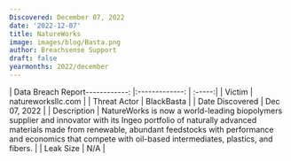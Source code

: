 ```yaml
---
Discovered: December 07, 2022
date: '2022-12-07'
title: NatureWorks
image: images/blog/Basta.png
author: Breachsense Support
draft: false
yearmonths: 2022/december
---
```


| Data Breach Report------------:     |:-------------:    | :-----:|
| Victim      | natureworksllc.com      | 
| Threat Actor      | BlackBasta      | 
| Date Discovered      | Dec 07, 2022      | 
| Description      | NatureWorks is now a world-leading biopolymers supplier and innovator with its Ingeo portfolio of naturally advanced materials made from renewable, abundant feedstocks with performance and economics that compete with oil-based intermediates, plastics, and fibers.      | 
| Leak Size      | N/A      | 

